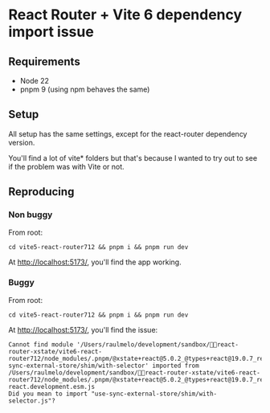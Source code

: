 # React Router + Vite 6 dependency import issue

## Requirements

- Node 22
- pnpm 9 (using npm behaves the same)

## Setup

All setup has the same settings, except for the react-router dependency version.

You'll find a lot of vite\* folders but that's because I wanted to try out to see if the problem was with Vite or not.

## Reproducing

### Non buggy

From root:

```
cd vite5-react-router712 && pnpm i && pnpm run dev
```

At [http://localhost:5173/](http://localhost:5173/), you'll find the app working.

### Buggy

From root:

```
cd vite5-react-router712 && pnpm i && pnpm run dev
```

At [http://localhost:5173/](http://localhost:5173/), you'll find the issue:

```
Cannot find module '/Users/raulmelo/development/sandbox/react-router-xstate/vite6-react-router712/node_modules/.pnpm/@xstate+react@5.0.2_@types+react@19.0.7_react@19.0.0_xstate@5.19.2/node_modules/use-sync-external-store/shim/with-selector' imported from /Users/raulmelo/development/sandbox/react-router-xstate/vite6-react-router712/node_modules/.pnpm/@xstate+react@5.0.2_@types+react@19.0.7_react@19.0.0_xstate@5.19.2/node_modules/@xstate/react/dist/xstate-react.development.esm.js
Did you mean to import "use-sync-external-store/shim/with-selector.js"?
```
